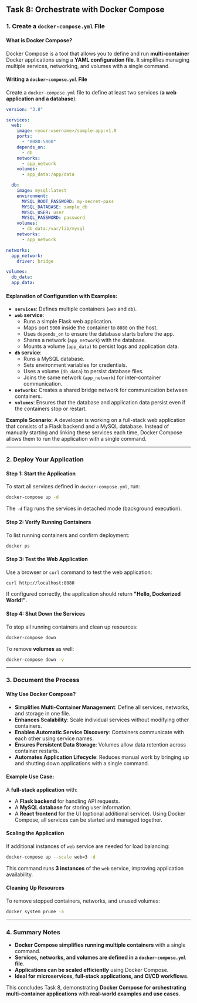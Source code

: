 ## Task 8: Orchestrate with Docker Compose

### 1. Create a `docker-compose.yml` File

#### What is Docker Compose?

Docker Compose is a tool that allows you to define and run **multi-container** Docker applications using a **YAML configuration file**. It simplifies managing multiple services, networking, and volumes with a single command.

#### Writing a `docker-compose.yml` File

Create a `docker-compose.yml` file to define at least two services (**a web application and a database**):

```yaml
version: "3.8"

services:
  web:
    image: <your-username>/sample-app:v1.0
    ports:
      - "8080:5000"
    depends_on:
      - db
    networks:
      - app_network
    volumes:
      - app_data:/app/data

  db:
    image: mysql:latest
    environment:
      MYSQL_ROOT_PASSWORD: my-secret-pass
      MYSQL_DATABASE: sample_db
      MYSQL_USER: user
      MYSQL_PASSWORD: password
    volumes:
      - db_data:/var/lib/mysql
    networks:
      - app_network

networks:
  app_network:
    driver: bridge

volumes:
  db_data:
  app_data:
```

#### Explanation of Configuration with Examples:

- **`services`**: Defines multiple containers (`web` and `db`).
- **`web` service**:
  - Runs a simple Flask web application.
  - Maps port `5000` inside the container to `8080` on the host.
  - Uses `depends_on` to ensure the database starts before the app.
  - Shares a network (`app_network`) with the database.
  - Mounts a volume (`app_data`) to persist logs and application data.
- **`db` service**:
  - Runs a MySQL database.
  - Sets environment variables for credentials.
  - Uses a volume (`db_data`) to persist database files.
  - Joins the same network (`app_network`) for inter-container communication.
- **`networks`**: Creates a shared bridge network for communication between containers.
- **`volumes`**: Ensures that the database and application data persist even if the containers stop or restart.

**Example Scenario:**
A developer is working on a full-stack web application that consists of a Flask backend and a MySQL database. Instead of manually starting and linking these services each time, Docker Compose allows them to run the application with a single command.

---

### 2. Deploy Your Application

#### Step 1: Start the Application

To start all services defined in `docker-compose.yml`, run:

```sh
docker-compose up -d
```

The `-d` flag runs the services in detached mode (background execution).

#### Step 2: Verify Running Containers

To list running containers and confirm deployment:

```sh
docker ps
```

#### Step 3: Test the Web Application

Use a browser or `curl` command to test the web application:

```sh
curl http://localhost:8080
```

If configured correctly, the application should return **"Hello, Dockerized World!"**.

#### Step 4: Shut Down the Services

To stop all running containers and clean up resources:

```sh
docker-compose down
```

To remove **volumes** as well:

```sh
docker-compose down -v
```

---

### 3. Document the Process

#### Why Use Docker Compose?

- **Simplifies Multi-Container Management**: Define all services, networks, and storage in one file.
- **Enhances Scalability**: Scale individual services without modifying other containers.
- **Enables Automatic Service Discovery**: Containers communicate with each other using service names.
- **Ensures Persistent Data Storage**: Volumes allow data retention across container restarts.
- **Automates Application Lifecycle**: Reduces manual work by bringing up and shutting down applications with a single command.

#### Example Use Case:

A **full-stack application** with:

- A **Flask backend** for handling API requests.
- A **MySQL database** for storing user information.
- A **React frontend** for the UI (optional additional service).
  Using Docker Compose, all services can be started and managed together.

#### Scaling the Application

If additional instances of `web` service are needed for load balancing:

```sh
docker-compose up --scale web=3 -d
```

This command runs **3 instances** of the `web` service, improving application availability.

#### Cleaning Up Resources

To remove stopped containers, networks, and unused volumes:

```sh
docker system prune -a
```

---

### 4. Summary Notes

- **Docker Compose simplifies running multiple containers** with a single command.
- **Services, networks, and volumes are defined in a `docker-compose.yml` file**.
- **Applications can be scaled efficiently** using Docker Compose.
- **Ideal for microservices, full-stack applications, and CI/CD workflows**.

This concludes Task 8, demonstrating **Docker Compose for orchestrating multi-container applications** with **real-world examples and use cases**.